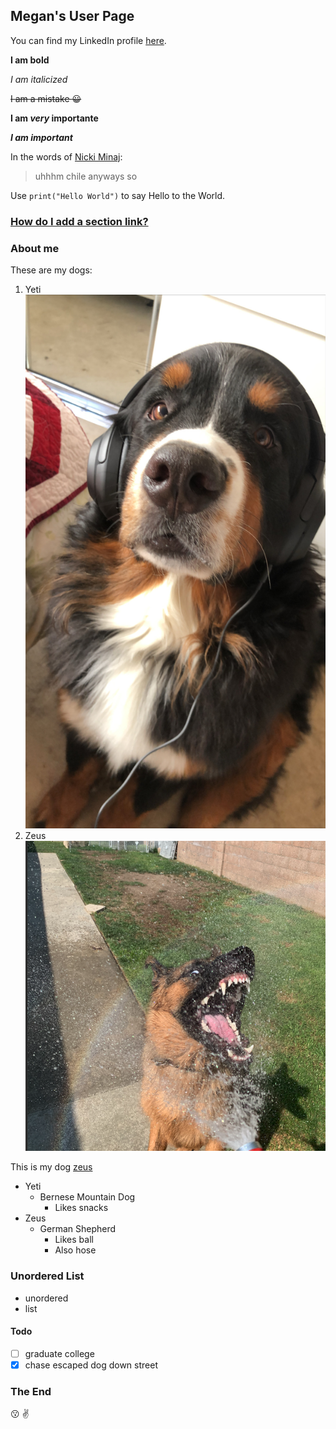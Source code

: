 ## Megan's User Page

You can find my LinkedIn profile [here](linkedin.com/in/megan-choi-6922181a1).

**I am bold**

*I am italicized*

~~I am a mistake :grinning:~~

**I am _very_ importante**

***I am important***

In the words of [Nicki Minaj](https://www.youtube.com/watch?v=CrPUvC7q6AY):
> uhhhm chile anyways so

Use `print("Hello World")` to say Hello to the World.

### [How do I add a section link?](https://docs.github.com/en/free-pro-team@latest/github/writing-on-github/basic-writing-and-formatting-syntax)

### About me
These are my dogs:
1. Yeti
![](IMG_5529.JPG)
2. Zeus
![](zeus.PNG)

This is my dog [zeus](/zeus.png)

- Yeti
   - Bernese Mountain Dog
     - Likes snacks
- Zeus
  - German Shepherd 
    - Likes ball
    - Also hose

### Unordered List
- unordered
- list

#### Todo
- [ ] graduate college
- [x] chase escaped dog down street

### The End
:kissing: :v:
